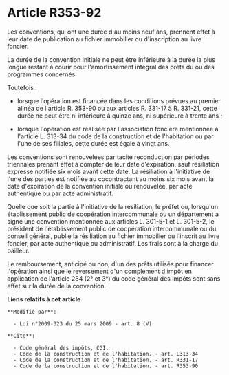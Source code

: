# Article R353-92

Les conventions, qui ont une durée d'au moins neuf ans, prennent effet à leur date de publication au fichier immobilier ou
d'inscription au livre foncier. 

La durée de la convention initiale ne peut être inférieure à la durée la plus longue restant à courir pour l'amortissement
intégral des prêts du ou des programmes concernés. 

Toutefois :

- lorsque l'opération est financée dans les conditions prévues au premier alinéa de l'article R. 353-90 ou aux articles R.
331-17 à R. 331-21, cette durée ne peut être ni inférieure à quinze ans, ni supérieure à trente ans ;

- lorsque l'opération est réalisée par l'association foncière mentionnée à l'article L. 313-34 du code de la construction et
de l'habitation ou par l'une de ses filiales, cette durée est égale à vingt ans. 

Les conventions sont renouvelées par tacite reconduction par périodes triennales prenant effet à compter de leur date
d'expiration, sauf résiliation expresse notifiée six mois avant cette date. La résiliation à l'initiative de l'une des
parties est notifiée au cocontractant au moins six mois avant la date d'expiration de la convention initiale ou renouvelée,
par acte authentique ou par acte administratif. 

Quelle que soit la partie à l'initiative de la résiliation, le préfet ou, lorsqu'un établissement public de coopération
intercommunale ou un département a signé une convention mentionnée aux articles L. 301-5-1 et L. 301-5-2, le président de
l'établissement public de coopération intercommunale ou du conseil général, publie la résiliation au fichier immobilier ou
l'inscrit au livre foncier, par acte authentique ou administratif. Les frais sont à la charge du bailleur. 

Le remboursement, anticipé ou non, d'un des prêts utilisés pour financer l'opération ainsi que le reversement d'un complément
d'impôt en application de l'article 284 (2° et 3°) du code général des impôts sont sans effet sur la durée de la convention.

**Liens relatifs à cet article**

	**Modifié par**:

	  - Loi n°2009-323 du 25 mars 2009 - art. 8 (V)

	**Cite**:

	  - Code général des impôts, CGI.
	  - Code de la construction et de l'habitation. - art. L313-34
	  - Code de la construction et de l'habitation. - art. R331-17
	  - Code de la construction et de l'habitation. - art. R353-90
